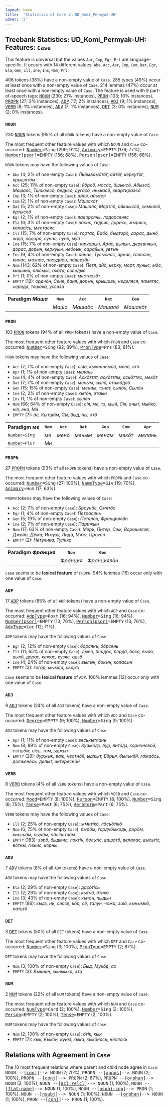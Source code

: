 ```yaml
---
layout: base
title:  'Statistics of Case in UD_Komi_Permyak-UH'
udver: '2'
---
```


## Treebank Statistics: UD_Komi_Permyak-UH: Features: `Case`

This feature is universal but the values `Apr`, `Cmp`, `Egr`, `Prl` are language-specific.
It occurs with 14 different values: `Abe`, `Acc`, `Apr`, `Cmp`, `Com`, `Dat`, `Egr`, `Ela`, `Gen`, `Ill`, `Ine`, `Ins`, `Nom`, `Prl`.

406 tokens (38%) have a non-empty value of `Case`.
285 types (49%) occur at least once with a non-empty value of `Case`.
214 lemmas (47%) occur at least once with a non-empty value of `Case`.
The feature is used with 9 part-of-speech tags: <tt><a href="koi_uh-pos-NOUN.html">NOUN</a></tt> (230; 21% instances), <tt><a href="koi_uh-pos-PRON.html">PRON</a></tt> (103; 10% instances), <tt><a href="koi_uh-pos-PROPN.html">PROPN</a></tt> (27; 2% instances), <tt><a href="koi_uh-pos-ADP.html">ADP</a></tt> (17; 2% instances), <tt><a href="koi_uh-pos-ADJ.html">ADJ</a></tt> (9; 1% instances), <tt><a href="koi_uh-pos-VERB.html">VERB</a></tt> (8; 1% instances), <tt><a href="koi_uh-pos-ADV.html">ADV</a></tt> (7; 1% instances), <tt><a href="koi_uh-pos-DET.html">DET</a></tt> (3; 0% instances), <tt><a href="koi_uh-pos-NUM.html">NUM</a></tt> (2; 0% instances).

### `NOUN`

230 <tt><a href="koi_uh-pos-NOUN.html">NOUN</a></tt> tokens (95% of all `NOUN` tokens) have a non-empty value of `Case`.

The most frequent other feature values with which `NOUN` and `Case` co-occurred: <tt><a href="koi_uh-feat-Number.html">Number</a></tt><tt>=Sing</tt> (209; 91%), <tt><a href="koi_uh-feat-Animacy.html">Animacy</a></tt><tt>=EMPTY</tt> (176; 77%), <tt><a href="koi_uh-feat-Number-psor.html">Number[psor]</a></tt><tt>=EMPTY</tt> (156; 68%), <tt><a href="koi_uh-feat-Person-psor.html">Person[psor]</a></tt><tt>=EMPTY</tt> (156; 68%).

`NOUN` tokens may have the following values of `Case`:

* `Abe` (4; 2% of non-empty `Case`): <em>Льӧмваыстӧг, айтöг, керкутöг, крышатӧм</em>
* `Acc` (25; 11% of non-empty `Case`): <em>йӧрсӧ, мöсöс, ӧшынсӧ, Абызсö, Машаöс, Тшаккесö, бедьсö, дугасö, инькасӧ, квартираэсӧ</em>
* `Cmp` (3; 1% of non-empty `Case`): <em>айся, айытся</em>
* `Com` (2; 1% of non-empty `Case`): <em>Машакöт</em>
* `Dat` (5; 2% of non-empty `Case`): <em>Машалö, Мортлӧ, айкаыслӧ, семьялӧ, ёртыслӧ</em>
* `Egr` (2; 1% of non-empty `Case`): <em>лaдopcянь, ладорсяняс</em>
* `Ela` (6; 3% of non-empty `Case`): <em>васис, гидсис, дорись, жырись, коласісь, местасис</em>
* `Ill` (15; 7% of non-empty `Case`): <em>гортас, Бабö, быдторö, дорас, дынӧ, кадӧ, ладорӧ, лунас, лунӧ, муӧ</em>
* `Ine` (15; 7% of non-empty `Case`): <em>юркарын, Арас, вылын, деревняын, дорас, дорын, керкуын, небоын, сарайын, увтын</em>
* `Ins` (9; 4% of non-empty `Case`): <em>ойнас, Тулыснас, арнас, голосӧн, кинас, мознас, посудаöн, пӧввезӧн</em>
* `Nom` (143; 62% of non-empty `Case`): <em>Петя, айӧ, керку, морт, луныс, мöс, машина, олісьыс, охота, соседыс</em>
* `Prl` (1; 0% of non-empty `Case`): <em>местаэзӧт</em>
* `EMPTY` (12): <em>ордчӧн, Сеня, баня, дорын, крышави, неделяся, памятяс, середа, тошока, уссэза</em>

<table>
  <tr><th>Paradigm <i>Маша</i></th><th><tt>Nom</tt></th><th><tt>Acc</tt></th><th><tt>Dat</tt></th><th><tt>Com</tt></th></tr>
  <tr><td><tt></tt></td><td><em>Маша</em></td><td><em>Машаöс</em></td><td><em>Машалö</em></td><td><em>Машакöт</em></td></tr>
</table>

### `PRON`

103 <tt><a href="koi_uh-pos-PRON.html">PRON</a></tt> tokens (94% of all `PRON` tokens) have a non-empty value of `Case`.

The most frequent other feature values with which `PRON` and `Case` co-occurred: <tt><a href="koi_uh-feat-Number.html">Number</a></tt><tt>=Sing</tt> (92; 89%), <tt><a href="koi_uh-feat-PronType.html">PronType</a></tt><tt>=Prs</tt> (83; 81%).

`PRON` tokens may have the following values of `Case`:

* `Acc` (7; 7% of non-empty `Case`): <em>сійӧ, кыкнаннысӧ, менӧ, этӧ</em>
* `Apr` (1; 1% of non-empty `Case`): <em>мелань</em>
* `Com` (4; 4% of non-empty `Case`): <em>Аскöттят, аскöттям, аскöттяс, мекӧт</em>
* `Dat` (7; 7% of non-empty `Case`): <em>меным, сылӧ, ӧтамӧдлӧ</em>
* `Gen` (15; 15% of non-empty `Case`): <em>менам, тэнат, сылӧн, Сылöн</em>
* `Ine` (2; 2% of non-empty `Case`): <em>кытӧн, этаын</em>
* `Ins` (1; 1% of non-empty `Case`): <em>сылöн</em>
* `Nom` (66; 64% of non-empty `Case`): <em>сія, ме, тэ, мый, Сiя, ачыт, мыйкӧ, нія, эна, Ми</em>
* `EMPTY` (7): <em>ас, Кытшӧм, Сы, быд, ны, этö</em>

<table>
  <tr><th>Paradigm <i>ме</i></th><th><tt>Nom</tt></th><th><tt>Acc</tt></th><th><tt>Dat</tt></th><th><tt>Gen</tt></th><th><tt>Com</tt></th><th><tt>Apr</tt></th></tr>
  <tr><td><tt><tt><a href="koi_uh-feat-Number.html">Number</a></tt><tt>=Sing</tt></tt></td><td><em>ме</em></td><td><em>менӧ</em></td><td><em>меным</em></td><td><em>менам</em></td><td><em>мекӧт</em></td><td><em>мелань</em></td></tr>
  <tr><td><tt><tt><a href="koi_uh-feat-Number.html">Number</a></tt><tt>=Plur</tt></tt></td><td><em>Ми</em></td><td></td><td></td><td></td><td></td><td></td></tr>
</table>

### `PROPN`

27 <tt><a href="koi_uh-pos-PROPN.html">PROPN</a></tt> tokens (93% of all `PROPN` tokens) have a non-empty value of `Case`.

The most frequent other feature values with which `PROPN` and `Case` co-occurred: <tt><a href="koi_uh-feat-Number.html">Number</a></tt><tt>=Sing</tt> (27; 100%), <tt><a href="koi_uh-feat-NameType.html">NameType</a></tt><tt>=Giv</tt> (19; 70%), <tt><a href="koi_uh-feat-Animacy.html">Animacy</a></tt><tt>=Hum</tt> (17; 63%).

`PROPN` tokens may have the following values of `Case`:

* `Acc` (2; 7% of non-empty `Case`): <em>Браунӧс, Смитӧс</em>
* `Egr` (1; 4% of non-empty `Case`): <em>Петрасянь</em>
* `Gen` (5; 19% of non-empty `Case`): <em>Петялӧн, Франциялӧн</em>
* `Ine` (2; 7% of non-empty `Case`): <em>Парижын</em>
* `Nom` (17; 63% of non-empty `Case`): <em>Мери, Питер, Сэм, Ворошилов, Джейн, Дёма, Игаузу, Лида, Митя, Прокоп</em>
* `EMPTY` (2): <em>Нетулика, Тулика</em>

<table>
  <tr><th>Paradigm <i>Франция</i></th><th><tt>Nom</tt></th><th><tt>Gen</tt></th></tr>
  <tr><td><tt></tt></td><td><em>Франция</em></td><td><em>Франциялӧн</em></td></tr>
</table>

`Case` seems to be **lexical feature** of `PROPN`. 94% lemmas (16) occur only with one value of `Case`.

### `ADP`

17 <tt><a href="koi_uh-pos-ADP.html">ADP</a></tt> tokens (85% of all `ADP` tokens) have a non-empty value of `Case`.

The most frequent other feature values with which `ADP` and `Case` co-occurred: <tt><a href="koi_uh-feat-AdpType.html">AdpType</a></tt><tt>=Post</tt> (16; 94%), <tt><a href="koi_uh-feat-Number.html">Number</a></tt><tt>=Sing</tt> (16; 94%), <tt><a href="koi_uh-feat-Number-psor.html">Number[psor]</a></tt><tt>=EMPTY</tt> (13; 76%), <tt><a href="koi_uh-feat-Person-psor.html">Person[psor]</a></tt><tt>=EMPTY</tt> (13; 76%), <tt><a href="koi_uh-feat-AdvType.html">AdvType</a></tt><tt>=Loc</tt> (12; 71%).

`ADP` tokens may have the following values of `Case`:

* `Egr` (2; 12% of non-empty `Case`): <em>бöрсянь, бӧрсянь</em>
* `Ill` (11; 65% of non-empty `Case`): <em>дынӧ, бердас, бердӧ, бокӧ, вылö, вылӧ, дорас, кежас, кузяс, одзӧ</em>
* `Ine` (4; 24% of non-empty `Case`): <em>вылын, бокын, коласын</em>
* `EMPTY` (3): <em>гöгöр, мымда, сьӧрті</em>

`Case` seems to be **lexical feature** of `ADP`. 100% lemmas (12) occur only with one value of `Case`.

### `ADJ`

9 <tt><a href="koi_uh-pos-ADJ.html">ADJ</a></tt> tokens (24% of all `ADJ` tokens) have a non-empty value of `Case`.

The most frequent other feature values with which `ADJ` and `Case` co-occurred: <tt><a href="koi_uh-feat-Degree.html">Degree</a></tt><tt>=EMPTY</tt> (9; 100%), <tt><a href="koi_uh-feat-Number.html">Number</a></tt><tt>=Sing</tt> (9; 100%).

`ADJ` tokens may have the following values of `Case`:

* `Apr` (1; 11% of non-empty `Case`): <em>веськытлань</em>
* `Nom` (8; 89% of non-empty `Case`): <em>Куимӧдз, бур, витӧдз, коричневӧй, сэтшöм, сісь, том, ыджыт</em>
* `EMPTY` (29): <em>буржык, важ, честнӧй, ыджыт, Бöрья, быльнӧй, гажаӧсь, долженöсь, долыт, интереснöй</em>

### `VERB`

8 <tt><a href="koi_uh-pos-VERB.html">VERB</a></tt> tokens (4% of all `VERB` tokens) have a non-empty value of `Case`.

The most frequent other feature values with which `VERB` and `Case` co-occurred: <tt><a href="koi_uh-feat-Mood.html">Mood</a></tt><tt>=EMPTY</tt> (8; 100%), <tt><a href="koi_uh-feat-Person.html">Person</a></tt><tt>=EMPTY</tt> (8; 100%), <tt><a href="koi_uh-feat-Number.html">Number</a></tt><tt>=Sing</tt> (6; 75%), <tt><a href="koi_uh-feat-Tense.html">Tense</a></tt><tt>=Past</tt> (6; 75%), <tt><a href="koi_uh-feat-VerbForm.html">VerbForm</a></tt><tt>=Part</tt> (6; 75%).

`VERB` tokens may have the following values of `Case`:

* `Ill` (2; 25% of non-empty `Case`): <em>жмитікӧ, лӧсьӧтікӧ</em>
* `Nom` (6; 75% of non-empty `Case`): <em>бырӧм, гардчӧмкодь, дорӧм, киссьӧм, пырӧм, пӧліньтчӧм</em>
* `EMPTY` (183): <em>зэрӧ, быдмис, локтін, босьтіс, вашöтö, велалас, высьтіс, вӧтны, гижис, керны</em>

### `ADV`

7 <tt><a href="koi_uh-pos-ADV.html">ADV</a></tt> tokens (8% of all `ADV` tokens) have a non-empty value of `Case`.

`ADV` tokens may have the following values of `Case`:

* `Ela` (2; 29% of non-empty `Case`): <em>дасöтiсь</em>
* `Ill` (2; 29% of non-empty `Case`): <em>кытчӧ, ӧтикӧ</em>
* `Ine` (3; 43% of non-empty `Case`): <em>кытӧн, пыдын</em>
* `EMPTY` (86): <em>кыдз, ни, сэсся, кӧр, сё, талун, чожа, эшӧ, кынымкӧ, натьтö</em>

### `DET`

3 <tt><a href="koi_uh-pos-DET.html">DET</a></tt> tokens (50% of all `DET` tokens) have a non-empty value of `Case`.

The most frequent other feature values with which `DET` and `Case` co-occurred: <tt><a href="koi_uh-feat-Number.html">Number</a></tt><tt>=Sing</tt> (3; 100%), <tt><a href="koi_uh-feat-PronType.html">PronType</a></tt><tt>=EMPTY</tt> (2; 67%).

`DET` tokens may have the following values of `Case`:

* `Nom` (3; 100% of non-empty `Case`): <em>Быд, Мукӧд, ас</em>
* `EMPTY` (3): <em>Кыкнан, кынымкö, эта</em>

### `NUM`

2 <tt><a href="koi_uh-pos-NUM.html">NUM</a></tt> tokens (22% of all `NUM` tokens) have a non-empty value of `Case`.

The most frequent other feature values with which `NUM` and `Case` co-occurred: <tt><a href="koi_uh-feat-NumType.html">NumType</a></tt><tt>=Card</tt> (2; 100%), <tt><a href="koi_uh-feat-Number.html">Number</a></tt><tt>=Sing</tt> (2; 100%), <tt><a href="koi_uh-feat-Person.html">Person</a></tt><tt>=EMPTY</tt> (2; 100%), <tt><a href="koi_uh-feat-Tense.html">Tense</a></tt><tt>=EMPTY</tt> (2; 100%).

`NUM` tokens may have the following values of `Case`:

* `Nom` (2; 100% of non-empty `Case`): <em>öтiк, кык</em>
* `EMPTY` (7): <em>кык, Кыкӧн, куим, кыка, кыкӧнӧсь, нёляӧсь</em>

## Relations with Agreement in `Case`

The 10 most frequent relations where parent and child node agree in `Case`:
<tt>NOUN --[<tt><a href="koi_uh-dep-conj.html">conj</a></tt>]--> NOUN</tt> (7; 70%),
<tt>PROPN --[<tt><a href="koi_uh-dep-appos.html">appos</a></tt>]--> NOUN</tt> (2; 100%),
<tt>PROPN --[<tt><a href="koi_uh-dep-conj.html">conj</a></tt>]--> PROPN</tt> (2; 67%),
<tt>PROPN --[<tt><a href="koi_uh-dep-orphan.html">orphan</a></tt>]--> NOUN</tt> (2; 100%),
<tt>NOUN --[<tt><a href="koi_uh-dep-acl-relcl.html">acl:relcl</a></tt>]--> NOUN</tt> (1; 100%),
<tt>NOUN --[<tt><a href="koi_uh-dep-flat-name.html">flat:name</a></tt>]--> NOUN</tt> (1; 100%),
<tt>NOUN --[<tt><a href="koi_uh-dep-nsubj-cop.html">nsubj:cop</a></tt>]--> PRON</tt> (1; 100%),
<tt>NOUN --[<tt><a href="koi_uh-dep-nsubj.html">nsubj</a></tt>]--> NOUN</tt> (1; 100%),
<tt>NOUN --[<tt><a href="koi_uh-dep-orphan.html">orphan</a></tt>]--> NOUN</tt> (1; 100%),
<tt>PRON --[<tt><a href="koi_uh-dep-conj.html">conj</a></tt>]--> PRON</tt> (1; 100%).

